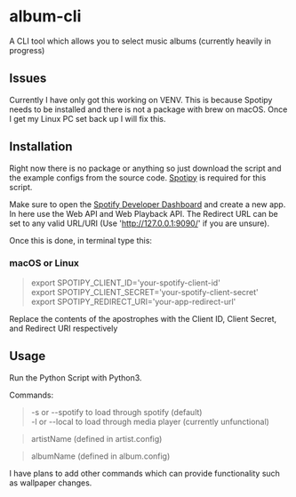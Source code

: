 # album-cli
A CLI tool which allows you to select music albums (currently heavily in progress)

## Issues ##
Currently I have only got this working on VENV. This is because Spotipy needs to be installed and there is not a package with brew on macOS. Once I get my Linux PC set back up I will fix this.

## Installation ##
Right now there is no package or anything so just download the script and the example configs from the source code. [Spotipy](https://spotipy.readthedocs.io/en/2.25.1/) is required for this script.

Make sure to open the [Spotify Developer Dashboard](https://developer.spotify.com) and create a new app. In here use the Web API and Web Playback API. The Redirect URL can be set to any valid URL/URI (Use 'http://127.0.0.1:9090/' if you are unsure).

Once this is done, in terminal type this:

### macOS or Linux ###

  > export SPOTIPY_CLIENT_ID='your-spotify-client-id'  
  > export SPOTIPY_CLIENT_SECRET='your-spotify-client-secret'  
  > export SPOTIPY_REDIRECT_URI='your-app-redirect-url'

Replace the contents of the apostrophes with the Client ID, Client Secret, and Redirect URI respectively
 
## Usage ##
Run the Python Script with Python3.

Commands:
  > -s or --spotify to load through spotify (default)  
  > -l or --local to load through media player (currently unfunctional)

  > artistName (defined in artist.config)

  > albumName (defined in album.config)

I have plans to add other commands which can provide functionality such as wallpaper changes.

